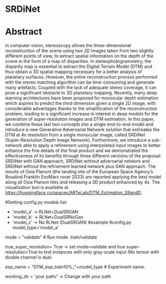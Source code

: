 # SRDiNet
# Abstract
In computer vision, stereoscopy allows the three-dimensional reconstruction of the scene using two 2D images taken from two slightly different points of view, to extract spatial information on the depth of the scene in the form of a map of disparities.
In stereophotogrammetry, the disparity map is essential to extract the Digital Terrain Model (DTM) and thus obtain a 3D spatial mapping necessary for a better analysis of planetary surfaces.
However, the entire reconstruction process performed with the stereo matching algorithm can be time-consuming and generate many artefacts. Coupled with the lack of adequate stereo coverage, it can pose a significant obstacle to 3D planetary mapping.
Recently, many deep learning architectures have been proposed for monocular depth estimation which aspires to predict the third dimension given a single 2D image, with considerable advantages thanks to the simplification of the reconstruction problem, leading to a significant increase in interest in deep models for the generation of super-resolution images and DTM estimation.
In this paper, we combine these last two concepts into a single end-to-end model and introduce a new Generative Adversarial Network solution that estimates the DTM at 4x resolution from a single monocular image, called SRDiNet (Super-Resolution Depth Image Network).
Furthermore, we introduce a sub-network able to apply a refinement using interpolated input images to better enhance the fine details of the final product and we demonstrated the effectiveness of its benefits through three different versions of the proposal: SRDiNet with GAN approach, SRDiNet without adversarial network and SRDiNet without the refinement learned network plus GAN approach.
The results of Oxia Planum (the landing site of the European Space Agency’s Rosalind Franklin ExoMars rover 2023) are reported applying the best model along all Oxia Planum tiles and releasing a 3D product enhanced by 4x.
The visualization tool is available at https://huggingface.co/spaces/ARTeLab/DTM_Estimation_SRandD.

#Setting config.py
models list:
* 'model_a' -> RLNet+DualSRGAN
* 'model_b' -> RLNet+DualSRNoGan
* 'model_c' -> No RLNet (DualSRGAN)
#example
#config.py
model_type='model_a'

mode             = "validate"                 # Run mode. train/validate

true_super_resolution= True  -> set mode=validate and true super-resolution=True to test instances with only gray-scale input (No tensor with double channel is due)

exp_name         = "DTM_exp_train10%_"+model_type             # Experiment name.

working_dir = 'your path/' -> Change with your path
